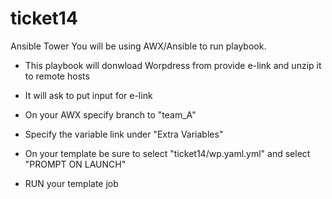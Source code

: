 # ticket14


Ansible Tower
You will be using AWX/Ansible to run  playbook.


- This playbook will donwload Worpdress from provide e-link and unzip it to remote hosts

- It will ask to put input for e-link

- On your AWX specify branch to "team_A"

- Specify the variable link under "Extra Variables" 

- On your template be sure to select "ticket14/wp.yaml.yml" and select "PROMPT ON LAUNCH"

- RUN your template job 


